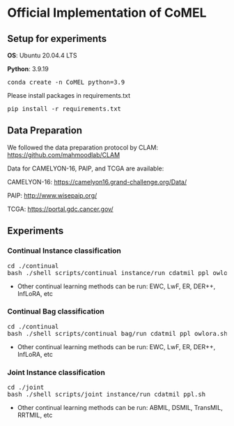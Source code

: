 <!--  <p align="center" style="font-size:50px;"> -->
# Official Implementation of CoMEL 
<!-- </p> -->

## Setup for experiments

**OS**: Ubuntu 20.04.4 LTS

**Python**: 3.9.19

<pre>
conda create -n CoMEL python=3.9
</pre>

Please install packages in requirements.txt
<pre>
pip install -r requirements.txt
</pre>


## Data Preparation

We followed the data preparation protocol by CLAM:
https://github.com/mahmoodlab/CLAM


Data for CAMELYON-16, PAIP, and TCGA are available:

CAMELYON-16:
https://camelyon16.grand-challenge.org/Data/

PAIP:
http://www.wisepaip.org/

TCGA:
https://portal.gdc.cancer.gov/


## Experiments
### Continual Instance classification

<pre>
cd ./continual
bash ./shell_scripts/continual_instance/run_cdatmil_ppl_owlora.sh
</pre>

- Other continual learning methods can be run: EWC, LwF, ER, DER++, InfLoRA, etc

### Continual Bag classification

<pre>
cd ./continual
bash ./shell_scripts/continual_bag/run_cdatmil_ppl_owlora.sh
</pre>

- Other continual learning methods can be run: EWC, LwF, ER, DER++, InfLoRA, etc

### Joint Instance classification

<pre>
cd ./joint
bash ./shell_scripts/joint_instance/run_cdatmil_ppl.sh
</pre>

- Other continual learning methods can be run: ABMIL, DSMIL, TransMIL, RRTMIL, etc
